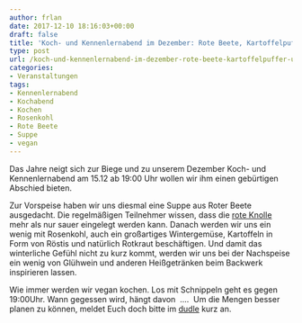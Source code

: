 ```yaml
---
author: frlan
date: 2017-12-10 18:16:03+00:00
draft: false
title: 'Koch- und Kennenlernabend im Dezember: Rote Beete, Kartoffelpuffer und Glühwein'
type: post
url: /koch-und-kennenlernabend-im-dezember-rote-beete-kartoffelpuffer-und-gluehwein/
categories:
- Veranstaltungen
tags:
- Kennenlernabend
- Kochabend
- Kochen
- Rosenkohl
- Rote Beete
- Suppe
- vegan
---
```


Das Jahre neigt sich zur Biege und zu unserem Dezember Koch- und Kennenlernabend am 15.12 ab 19:00 Uhr wollen wir ihm einen gebürtigen Abschied bieten.

<!-- more -->



Zur Vorspeise haben wir uns diesmal eine Suppe aus Roter Beete ausgedacht. Die regelmäßigen Teilnehmer wissen, dass die [rote Knolle](/koch-und-kennenlernabend-im-februar-rote-beete-und-andere-rueben/) mehr als nur sauer eingelegt werden kann. Danach werden wir uns ein wenig mit Rosenkohl, auch ein großartiges Wintergemüse, Kartoffeln in Form von Röstis und natürlich Rotkraut beschäftigen. Und damit das winterliche Gefühl nicht zu kurz kommt, werden wir uns bei der Nachspeise ein wenig von Glühwein und anderen Heißgetränken beim Backwerk inspirieren lassen.

Wie immer werden wir vegan kochen. Los mit Schnippeln geht es gegen 19:00Uhr. Wann gegessen wird, hängt davon  ....  Um die Mengen besser planen zu können, meldet Euch doch bitte im [dudle](https://dudle.inf.tu-dresden.de/Dezemberkochen_im_Kombinat/) kurz an.
